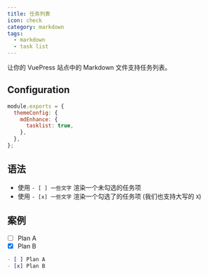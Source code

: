 ```yaml
---
title: 任务列表
icon: check
category: markdown
tags:
  - markdown
  - task list
---
```


让你的 VuePress 站点中的 Markdown 文件支持任务列表。

<!-- more -->

## Configuration

```js {4}
module.exports = {
  themeConfig: {
    mdEnhance: {
      tasklist: true,
    },
  },
};
```

## 语法

- 使用 `- [ ] 一些文字` 渲染一个未勾选的任务项
- 使用 `- [x] 一些文字` 渲染一个勾选了的任务项 (我们也支持大写的 `X`)

## 案例

- [ ] Plan A
- [x] Plan B

```md
- [ ] Plan A
- [x] Plan B
```
